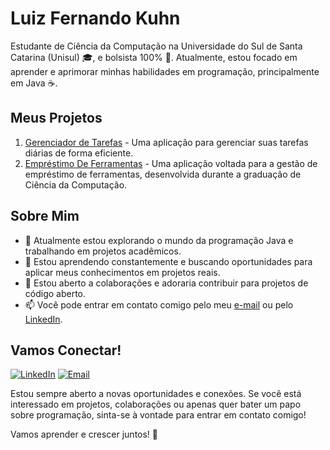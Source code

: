 # Luiz Fernando Kuhn
Estudante de Ciência da Computação na Universidade do Sul de Santa Catarina (Unisul) 🎓, e bolsista 100% 🌟. Atualmente, estou focado em aprender e aprimorar minhas habilidades em programação, principalmente em Java ☕.

## Meus Projetos
1. [Gerenciador de Tarefas](https://github.com/yLuffe/Gerenciador-de-Tarefas) - Uma aplicação para gerenciar suas tarefas diárias de forma eficiente.
2. [Empréstimo De Ferramentas](https://github.com/xrkmed/Unisul_EmprestimoDeFerramentasApp) - Uma aplicação voltada para a gestão de empréstimo de ferramentas, desenvolvida durante a graduação de Ciência da Computação.

## Sobre Mim

- 🔭 Atualmente estou explorando o mundo da programação Java e trabalhando em projetos acadêmicos.
- 🌱 Estou aprendendo constantemente e buscando oportunidades para aplicar meus conhecimentos em projetos reais.
- 👯 Estou aberto a colaborações e adoraria contribuir para projetos de código aberto.
- 📫 Você pode entrar em contato comigo pelo meu [e-mail](mailto:luizfernandokuhn@hotmail.com) ou pelo [LinkedIn](https://www.linkedin.com/in/luizfernandokuhn/).

## Vamos Conectar!
[![LinkedIn](https://img.shields.io/badge/-LinkedIn-blue?style=flat-square&logo=linkedin&logoColor=white&link=https://www.linkedin.com/in/luizfernandokuhn/)](https://www.linkedin.com/in/luizfernandokuhn/)
[![Email](https://img.shields.io/badge/Email-luizfernandokuhn%40hotmail.com-blue)](mailto:luizfernandokuhn@hotmail.com)

Estou sempre aberto a novas oportunidades e conexões. Se você está interessado em projetos, colaborações ou apenas quer bater um papo sobre programação, sinta-se à vontade para entrar em contato comigo!

Vamos aprender e crescer juntos! 🚀

